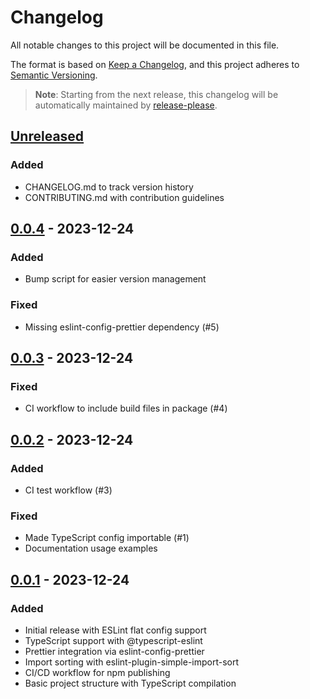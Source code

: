 # Changelog

All notable changes to this project will be documented in this file.

The format is based on [Keep a Changelog](https://keepachangelog.com/en/1.1.0/),
and this project adheres to [Semantic Versioning](https://semver.org/spec/v2.0.0.html).

> **Note**: Starting from the next release, this changelog will be automatically maintained by [release-please](https://github.com/googleapis/release-please).

## [Unreleased]

### Added
- CHANGELOG.md to track version history
- CONTRIBUTING.md with contribution guidelines

## [0.0.4] - 2023-12-24

### Added
- Bump script for easier version management

### Fixed
- Missing eslint-config-prettier dependency (#5)

## [0.0.3] - 2023-12-24

### Fixed
- CI workflow to include build files in package (#4)

## [0.0.2] - 2023-12-24

### Added
- CI test workflow (#3)

### Fixed
- Made TypeScript config importable (#1)
- Documentation usage examples

## [0.0.1] - 2023-12-24

### Added
- Initial release with ESLint flat config support
- TypeScript support with @typescript-eslint
- Prettier integration via eslint-config-prettier
- Import sorting with eslint-plugin-simple-import-sort
- CI/CD workflow for npm publishing
- Basic project structure with TypeScript compilation

[Unreleased]: https://github.com/fohte/eslint-config/compare/v0.0.4...HEAD
[0.0.4]: https://github.com/fohte/eslint-config/compare/v0.0.3...v0.0.4
[0.0.3]: https://github.com/fohte/eslint-config/compare/v0.0.2...v0.0.3
[0.0.2]: https://github.com/fohte/eslint-config/compare/v0.0.1...v0.0.2
[0.0.1]: https://github.com/fohte/eslint-config/releases/tag/v0.0.1
